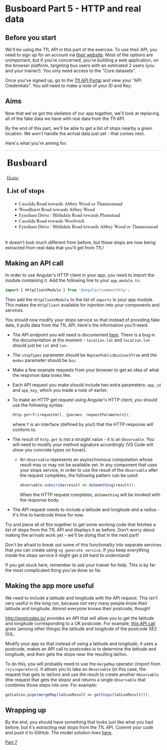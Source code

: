 # Busboard Part 5 - HTTP and real data

## Before you start

We'll be using the TfL API in this part of the exercise. To use their API, you need to sign up for an account via [their website](https://api-portal.tfl.gov.uk/login). Most of the options are unimportant, but if you're concerned, you're building a web application, on the browser platform, targeting bus users with an estimated 2 users (you and your trainer!). You only need access to the "Core datasets".

Once you've signed up, go to the [Tfl API Portal](https://api-portal.tfl.gov.uk/) and view your "API Credentials". You will need to make a note of your ID and Key.

## Aims

Now that we've got the skeleton of our app together, we'll look at replacing all of the fake data we have with real data from the Tfl API.

By the end of this part, we'll be able to get a list of stops nearby a given location. We won't handle the arrival data just yet - that comes next.

Here's what you're aiming for:

![Part 5](assets/part5.PNG)

It doesn't look much different from before, but these stops are now being extracted from real data that you'll get from TfL!

## Making an API call

In order to use Angular's HTTP client in your app, you need to import the module containing it. Add the following line to your `app.module.ts`:

```typescript
import { HttpClientModule } from '@angular/common/http';
```

Then add the `HttpClientModule` to the list of `imports` in your app module. This makes the `HttpClient` available for injection into your components and services.

You should now modify your stops service so that instead of providing fake data, it pulls data from the TfL API. Here's the information you'll need:

  - The API endpoint you will need is documented [here](https://api.tfl.gov.uk/swagger/ui/index.html?url=/swagger/docs/v1#!/StopPoint/StopPoint_GetByGeoPoint). There is a bug in the documentation at the moment - `location.lat` and `location.lon` should just be `lat` and `lon`.

  - The `stopTypes` parameter should be `NaptanPublicBusCoachTram` and the `modes` parameter should be `bus`.

  - Make a few example requests from your browser to get an idea of what the response data looks like.

  - Each API request you make should include two extra parameters: `app_id` and `app_key`, which you made a note of earlier.

  - To make an HTTP get request using Angular's HTTP client, you should use the following syntax:
   
    ```typescript
    http.get<T>(requestUrl, {params: requestParameters});
    ```

    where `T` is an interface (defined by you!) that the HTTP response will conform to.

  - The result of `http.get` is not a straight value - it is an `Observable`. You will need to modify your method signature accordingly (VS Code will show you concrete types on hover).

      - An `Observable` represents an asynschronous computation whose result may or may not be available yet. In any component that uses your stops service, in order to use the result of the `Observable` after the request completes, the following pattern can be used:

          ```typescript
          observable.subscribe(result => doSomething(result));
          ```

          When the HTTP request completes, `doSomething` will be invoked with the response body.

  - The API request needs to include a latitude and longitude and a radius - it's fine to hardcode these for now.

Try and piece all of this together to get some working code that fetches a list of stops from the TfL API and displays it as before. Don't worry about making the arrivals work yet - we'll be doing that in the next part!

Don't be afraid to break out some of this functionality into separate services that you can create using `ng generate service`. If you keep everything inside the stops service it might get a bit hard to understand!

If you get stuck here, remember to ask your trainer for help. This is by far the most complicated thing you've done so far.

## Making the app more useful

We need to include a latitude and longitude with the API request. This isn't very useful in the long run, because not very many people know their latitude and longitude. Almost everyone knows their postcode, though!

http://postcodes.io/ provides an API that will allow you to get the latitude and longitude corresponding to a UK postcode. For example, [this API call](http://api.postcodes.io/postcodes/se20ul) gives (among other things) the latitude and longitude of the postcode SE2 0UL.

Modify your app so that instead of using a latitude and longitude, it uses a postcode, makes an API call to postcodes.io to determine the latitude and longitude, and then gets the stops near the resulting lat/lon.

To do this, you will probably need to use the `mergeMap` operator (import from `rxjs/operators`). It allows you to take an `Observable` (in this case, the request that gets to lat/lon) and use the result to create another `Observable` (the request that gets the stops) and returns a single `Observable` that combines those steps into one. For example:

```typescript
getLatLon.pipe(mergeMap(latLonResult => getStops(latLonResult)));
```

## Wrapping up

By the end, you should have something that looks just like what you had before, but it's extracting real stops from the TfL API. Commit your code and push it to GitHub. The model solution lives [here](https://github.com/scl-softwire/angular-training/tree/part5/busboard).

[Part 7](Part7.md)